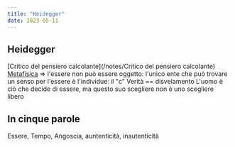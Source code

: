 ```yaml
---
title: "Heidegger"
date: 2023-05-11
---
```

## Heidegger

[Critico del pensiero calcolante](/notes/Critico del pensiero calcolante)  
[Metafisica](/notes/Metafisica) => l'essere non può essere oggetto: l'unico ente che può trovare un senso per l'essere è l'individue: il "c"
Verità == disvelamento
L'uomo è ciò che decide di essere, ma questo suo scegliere non è uno scegliere libero

## In cinque parole 
Essere, Tempo, Angoscia, auntenticità, inautenticità
